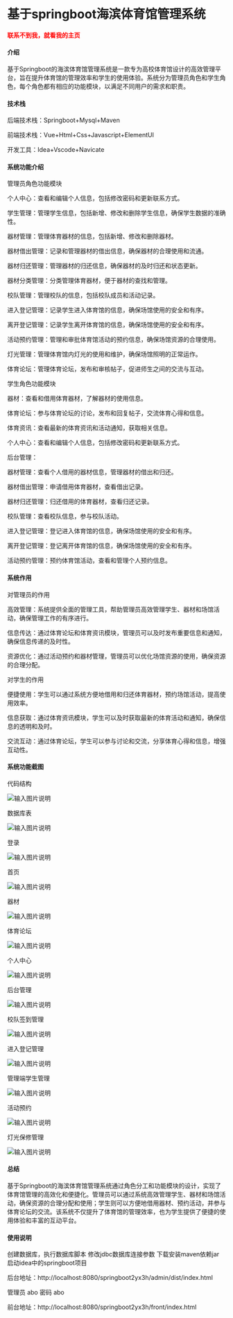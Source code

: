 # 基于springboot海滨体育馆管理系统

<h4 style='color:red'>联系不到我，就看我的主页 </h4> 
 
#### 介绍

基于Springboot的海滨体育馆管理系统是一款专为高校体育馆设计的高效管理平台，旨在提升体育馆的管理效率和学生的使用体验。系统分为管理员角色和学生角色，每个角色都有相应的功能模块，以满足不同用户的需求和职责。

#### 技术栈

后端技术栈：Springboot+Mysql+Maven

前端技术栈：Vue+Html+Css+Javascript+ElementUI

开发工具：Idea+Vscode+Navicate

#### 系统功能介绍

管理员角色功能模块

个人中心：查看和编辑个人信息，包括修改密码和更新联系方式。

学生管理：管理学生信息，包括新增、修改和删除学生信息，确保学生数据的准确性。

器材管理：管理体育器材的信息，包括新增、修改和删除器材。

器材借出管理：记录和管理器材的借出信息，确保器材的合理使用和流通。

器材归还管理：管理器材的归还信息，确保器材的及时归还和状态更新。

器材分类管理：分类管理体育器材，便于器材的查找和管理。

校队管理：管理校队的信息，包括校队成员和活动记录。

进入登记管理：记录学生进入体育馆的信息，确保场馆使用的安全和有序。

离开登记管理：记录学生离开体育馆的信息，确保场馆使用的安全和有序。

活动预约管理：管理和审批体育馆活动的预约信息，确保场馆资源的合理使用。

灯光管理：管理体育馆内灯光的使用和维护，确保场馆照明的正常运作。

体育论坛：管理体育论坛，发布和审核帖子，促进师生之间的交流与互动。

学生角色功能模块

器材：查看和借用体育器材，了解器材的使用信息。

体育论坛：参与体育论坛的讨论，发布和回复帖子，交流体育心得和信息。

体育资讯：查看最新的体育资讯和活动通知，获取相关信息。

个人中心：查看和编辑个人信息，包括修改密码和更新联系方式。

后台管理：

器材管理：查看个人借用的器材信息，管理器材的借出和归还。

器材借出管理：申请借用体育器材，查看借出记录。

器材归还管理：归还借用的体育器材，查看归还记录。

校队管理：查看校队信息，参与校队活动。

进入登记管理：登记进入体育馆的信息，确保场馆使用的安全和有序。

离开登记管理：登记离开体育馆的信息，确保场馆使用的安全和有序。

活动预约管理：预约体育馆活动，查看和管理个人预约信息。

#### 系统作用

对管理员的作用

高效管理：系统提供全面的管理工具，帮助管理员高效管理学生、器材和场馆活动，确保管理工作的有序进行。

信息传达：通过体育论坛和体育资讯模块，管理员可以及时发布重要信息和通知，确保信息传递的及时性。

资源优化：通过活动预约和器材管理，管理员可以优化场馆资源的使用，确保资源的合理分配。

对学生的作用

便捷使用：学生可以通过系统方便地借用和归还体育器材，预约场馆活动，提高使用效率。

信息获取：通过体育资讯模块，学生可以及时获取最新的体育活动和通知，确保信息的透明和及时。

交流互动：通过体育论坛，学生可以参与讨论和交流，分享体育心得和信息，增强互动性。

#### 系统功能截图

代码结构

![输入图片说明](images/04a965af96b9b64f6e85847e03cc533.png)

数据库表

![输入图片说明](images/fdc28befc150ae5f133db119c8c37bc.png)

登录

![输入图片说明](images/04fc8580cb65a6e420abc3bdbbf9488.png)

首页

![输入图片说明](images/fc5b0799e270a6d5c3f1a153311c0e3.png)

器材

![输入图片说明](images/4280dd269318480575071f24a8febcc.png)

体育论坛

![输入图片说明](images/2073727d81bb6670d18fca0b511a08d.png)

个人中心

![输入图片说明](images/43a34c590736394c60710458b16119f.png)

后台管理

![输入图片说明](images/fc9d349bb11fa76e60af005dbea1856.png)

校队签到管理

![输入图片说明](images/64128ab156e6a1577a2c419f842e2f2.png)

进入登记管理

![输入图片说明](images/d2017f1872b896f653b9199689a4d8c.png)

管理端学生管理

![输入图片说明](images/602167c5d875cd57a2f3362b4d7fd3c.png)

活动预约

![输入图片说明](images/db20655ffc57efdbc5d1cf6d5f94989.png)

灯光保修管理

![输入图片说明](images/52087ceb870faf47fe0092ec24aecf4.png)

#### 总结

基于Springboot的海滨体育馆管理系统通过角色分工和功能模块的设计，实现了体育馆管理的高效化和便捷化。管理员可以通过系统高效管理学生、器材和场馆活动，确保资源的合理分配和使用；学生则可以方便地借用器材、预约活动，并参与体育论坛的交流。该系统不仅提升了体育馆的管理效率，也为学生提供了便捷的使用体验和丰富的互动平台。

#### 使用说明

创建数据库，执行数据库脚本 修改jdbc数据库连接参数 下载安装maven依赖jar 启动idea中的springboot项目

后台地址：http://localhost:8080/springboot2yx3h/admin/dist/index.html

管理员  abo 密码 abo

前台地址：http://localhost:8080/springboot2yx3h/front/index.html

